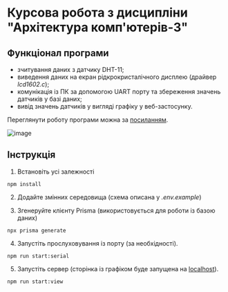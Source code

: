 # Курсова робота з дисципліни "Архітектура комп'ютерів-3"

## Функціонал програми

- зчитування даних з датчику DHT-11;
- виведення даних на екран рідкрокристалічного дисплею (драйвер _lcd1602.c_);
- комунікація із ПК за допомогою UART порту та збереження значень датчиків у базі даних;
- вивід значень датчиків у вигляді графіку у веб-застосунку.

Переглянути роботу програми можна за [посиланням](https://iot-climate.onrender.com/).

![image](https://github.com/xorobiov/iot-climate/assets/169550430/bd247c79-5eef-4a4c-b906-ecf1a3f27628)

## Інструкція

1. Встановіть усі залежності

```
npm install
```

2. Додайте змінних середовища (схема описана у _.env.example_)

3. Згенеруйте клієнту Prisma (використовується для роботи із базою даних)

```
npx prisma generate
```

4. Запустіть прослуховування із порту (за необхідності).

```
npm run start:serial
```

5. Запустіть сервер (сторінка із графіком буде запущена на [localhost](http://localhost:80)).

```
npm run start:view
```
